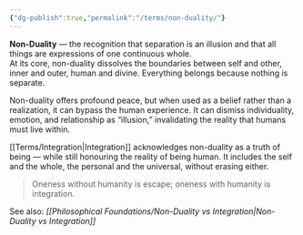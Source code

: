 ```yaml
---
{"dg-publish":true,"permalink":"/terms/non-duality/"}
---
```


**Non-Duality** — the recognition that separation is an illusion and that all things are expressions of one continuous whole.  
At its core, non-duality dissolves the boundaries between self and other, inner and outer, human and divine. Everything belongs because nothing is separate.

Non-duality offers profound peace, but when used as a belief rather than a realization, it can bypass the human experience. It can dismiss individuality, emotion, and relationship as “illusion,” invalidating the reality that humans must live within.

[[Terms/Integration\|Integration]] acknowledges non-duality as a truth of being — while still honouring the reality of being human. It includes the self and the whole, the personal and the universal, without erasing either.

> Oneness without humanity is escape; oneness with humanity is integration.

See also: _[[Philosophical Foundations/Non-Duality vs Integration\|Non-Duality vs Integration]]_